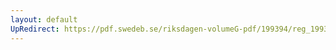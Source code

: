 ```yaml
---
layout: default
UpRedirect: https://pdf.swedeb.se/riksdagen-volumeG-pdf/199394/reg_199394/reg_199394_0170.pdf
---
```

